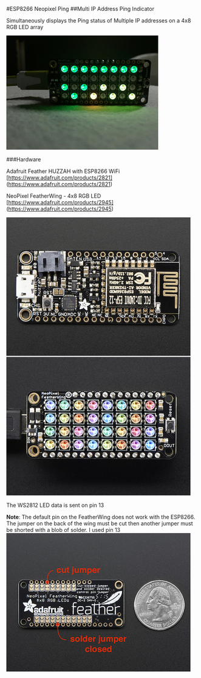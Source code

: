 #ESP8266 Neopixel Ping
##Multi IP Address Ping Indicator

Simultaneously displays the Ping status of Multiple IP addresses 
on a 4x8 RGB LED array

![GitHub Logo](/images/animation.gif)
	
###Hardware

Adafruit Feather HUZZAH with ESP8266 WiFi
[https://www.adafruit.com/products/2821]
(https://www.adafruit.com/products/2821)

NeoPixel FeatherWing - 4x8 RGB LED
[https://www.adafruit.com/products/2945]
(https://www.adafruit.com/products/2945)

![GitHub Logo](/images/ESP8266_Feather_Huzzah.png)
![GitHub Logo](/images/NeoPixel_FeatherWing.png)

The WS2812 LED data is sent on pin 13

**Note**: The default pin on the FeatherWing does not work with the ESP8266. 
The jumper on the back of the wing must be cut then another jumper 
must be shorted with a blob of solder. I used pin 13 
![GitHub Logo](/images/NeoPixel_FeatherWing_Back.png)
